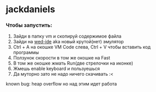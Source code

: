 # jackdaniels
### Чтобы запустить:
1. Зайди в папку vm и скопируй содержимое файла
2. Зайди на [wed-ide](https://nand2tetris.github.io/web-ide/vm) aka новый крутой(нет) эмулятор
3. Ctrl + A на окошке VM Code слева, Ctrl + V чтобы вставить код программы
4. Ползунок скорости в том же окошке на Fast
5. В том же окошке жмать Run(две стрелочки на иконке)
6. Жмешь enable keyboard и пользуешься
7. Да муторно зато не надо ничего скачивать :<

known bug: heap overflow но над этим идет работа
